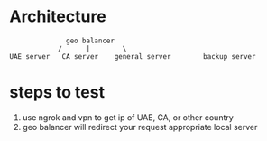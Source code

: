 # Architecture

                  geo balancer
                /      |        \          
    UAE server   CA server    general server        backup server


# steps to test
1) use ngrok and vpn to get ip of UAE, CA, or other country
2) geo balancer will redirect your request appropriate local server